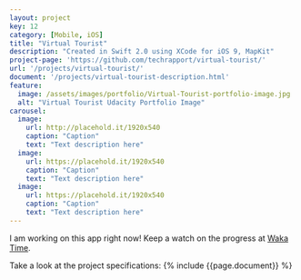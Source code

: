 ```yaml
---
layout: project
key: 12
category: [Mobile, iOS]
title: "Virtual Tourist"
description: "Created in Swift 2.0 using XCode for iOS 9, MapKit"
project-page: 'https://github.com/techrapport/virtual-tourist/'
url: '/projects/virtual-tourist/'
document: '/projects/virtual-tourist-description.html'
feature:
  image: /assets/images/portfolio/Virtual-Tourist-portfolio-image.jpg
  alt: "Virtual Tourist Udacity Portfolio Image"
carousel:
  image:
    url: http://placehold.it/1920x540
    caption: "Caption"
    text: "Text description here"
  image:
    url: https://placehold.it/1920x540
    caption: "Caption"
    text: "Text description here"
  image:
    url: https://placehold.it/1920x540
    caption: "Caption"
    text: "Text description here"
---
```


I am working on this app right now!  Keep a watch on the progress at [Waka Time](http://wakatime.com/@techrapport).

Take a look at the project specifications:
{% include {{page.document}} %}
